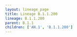 ```yaml
---
layout: lineage_page
title: Lineage B.1.1.200
lineage: B.1.1.200
parent: B.1.1
children: ['AN.1', 'B.1.1.200']
---
```

